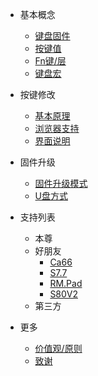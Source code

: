 * 基本概念

  * [键盘固件](/firmware.md)
  * [按键值](/keycode.md)
  * [Fn键/层](/layer.md)
  * [键盘宏](/macro.md)

* 按键修改

  * [基本原理](zh-cn/configuration.md)
  * [浏览器支持](zh-cn/themes.md)
  * [界面说明](zh-cn/plugins.md)

* 固件升级

  * [固件升级模式](firmware_upgrade_mode.md)
  * [U盘方式](firmware_upgrade_uf2.md)

* 支持列表
  * 本尊
  * 好朋友
    * [Ca66](supported/friends/ca66.md)
    * [S7.7](supported/friends/s7.7.md)
    * [RM.Pad](supported/friends/rm_pad.md)
    * [S80V2](supported/friends/s80v2.md)
  * 第三方
* 更多
  * [价值观/原则](/principle.md)
  * [致谢](/thanks.md)